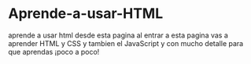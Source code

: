 # Aprende-a-usar-HTML
aprende a usar html desde esta pagina
al entrar a esta pagina vas a aprender HTML y CSS y tambien el JavaScript y con mucho detalle para que aprendas ¡poco a poco!
